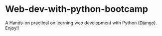 # Web-dev-with-python-bootcamp
A Hands-on practical on learning web development with Python (Django). Enjoy!!
